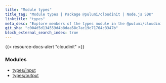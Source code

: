 ```yaml
---
title: "Module types"
title_tag: "Module types | Package @pulumi/cloudinit | Node.js SDK"
linktitle: "types"
meta_desc: "Explore members of the types module in the @pulumi/cloudinit package."
git_sha: "c004d5d134559d4b8daa58c7ac19c71764c3347b"
block_external_search_index: true
---
```


<!-- WARNING: this page was generated by a tool. Do not edit it by hand. -->
<!-- To change it, please see https://github.com/pulumi/docs/tree/master/tools/tscdocgen. -->

{{< resource-docs-alert "cloudinit" >}}


<h3>Modules</h3>
<ul class="api">
    <li><a href="input/"><span class="symbol module"></span>types/input</a></li>
    <li><a href="output/"><span class="symbol module"></span>types/output</a></li>
</ul>








